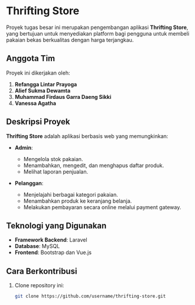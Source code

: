 # Thrifting Store

Proyek tugas besar ini merupakan pengembangan aplikasi **Thrifting Store**, yang bertujuan untuk menyediakan platform bagi pengguna untuk membeli pakaian bekas berkualitas dengan harga terjangkau.  

## Anggota Tim
Proyek ini dikerjakan oleh:  
1. **Refangga Lintar Prayoga**  
2. **Alief Sukma Dewamta**  
3. **Muhammad Firdaus Garra Daeng Sikki**  
4. **Vanessa Agatha**

## Deskripsi Proyek
**Thrifting Store** adalah aplikasi berbasis web yang memungkinkan:  
- **Admin**:  
  - Mengelola stok pakaian.  
  - Menambahkan, mengedit, dan menghapus daftar produk.  
  - Melihat laporan penjualan.  

- **Pelanggan**:  
  - Menjelajahi berbagai kategori pakaian.  
  - Menambahkan produk ke keranjang belanja.  
  - Melakukan pembayaran secara online melalui payment gateway.  

## Teknologi yang Digunakan
- **Framework Backend**: Laravel  
- **Database**: MySQL  
- **Frontend**: Bootstrap dan Vue.js 

## Cara Berkontribusi
1. Clone repository ini:  
   ```bash
   git clone https://github.com/username/thrifting-store.git
